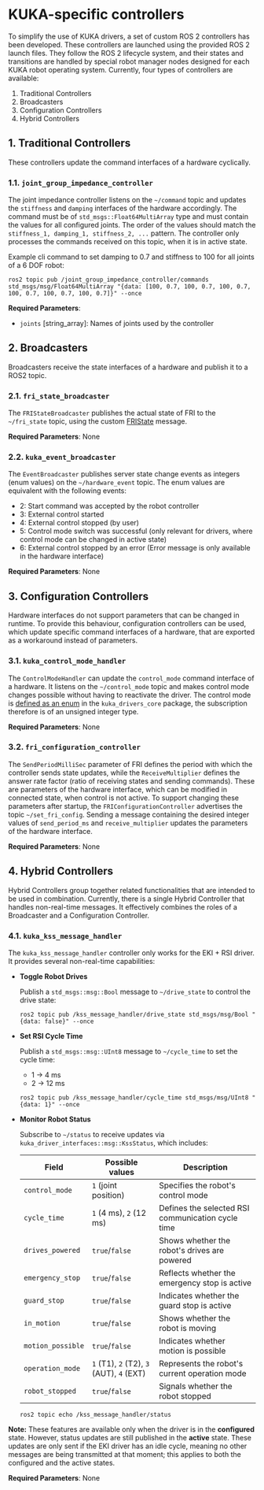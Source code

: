 # KUKA-specific controllers

To simplify the use of KUKA drivers, a set of custom ROS 2 controllers has been developed. These controllers are launched using the provided ROS 2 launch files. They follow the ROS 2 lifecycle system, and their states and transitions are handled by special robot manager nodes designed for each KUKA robot operating system. Currently, four types of controllers are available:

1. Traditional Controllers
2. Broadcasters
3. Configuration Controllers
4. Hybrid Controllers

## 1. Traditional Controllers

These controllers update the command interfaces of a hardware cyclically.

### 1.1. `joint_group_impedance_controller`

The joint impedance controller listens on the `~/command` topic and updates the `stiffness` and `damping` interfaces of the hardware accordingly.
The command must be of `std_msgs::Float64MultiArray` type and must contain the values for all configured joints. The order of the values should match the `stiffness_1, damping_1, stiffness_2, ...` pattern. The controller only processes the commands received on this topic, when it is in active state.

Example cli command to set damping to 0.7 and stiffness to 100 for all joints of a 6 DOF robot:

```shell
ros2 topic pub /joint_group_impedance_controller/commands std_msgs/msg/Float64MultiArray "{data: [100, 0.7, 100, 0.7, 100, 0.7, 100, 0.7, 100, 0.7, 100, 0.7]}" --once
```

__Required Parameters__:

- `joints` [string_array]: Names of joints used by the controller

## 2. Broadcasters

Broadcasters receive the state interfaces of a hardware and publish it to a ROS2 topic.

### 2.1. `fri_state_broadcaster`

The `FRIStateBroadcaster` publishes the actual state of FRI to the `~/fri_state` topic, using the custom [FRIState](https://github.com/kroshu/kuka_drivers/blob/humble/kuka_driver_interfaces/msg/FRIState.msg) message.

__Required Parameters__: None

### 2.2. `kuka_event_broadcaster`

The `EventBroadcaster` publishes server state change events as integers (enum values) on the `~/hardware_event` topic. The enum values are equivalent with the following events:

- 2: Start command was accepted by the robot controller
- 3: External control started
- 4: External control stopped (by user)
- 5: Control mode switch was successful (only relevant for drivers, where control mode can be changed in active state)
- 6: External control stopped by an error (Error message is only available in the hardware interface)

__Required Parameters__: None

## 3. Configuration Controllers

Hardware interfaces do not support parameters that can be changed in runtime. To provide this behaviour, configuration controllers can be used, which update specific command interfaces of a hardware, that are exported as a workaround instead of parameters.

### 3.1. `kuka_control_mode_handler`

The `ControlModeHandler` can update the `control_mode` command interface of a hardware. It listens on the `~/control_mode` topic and makes control mode changes possible without having to reactivate the driver.
The control mode is [defined as an enum](https://github.com/kroshu/kuka_drivers/blob/humble/kuka_drivers_core/include/kuka_drivers_core/control_mode.hpp) in the `kuka_drivers_core` package, the subscription therefore is of an unsigned integer type.

__Required Parameters__: None

### 3.2. `fri_configuration_controller`

The `SendPeriodMilliSec` parameter of FRI defines the period with which the controller sends state updates, while the `ReceiveMultiplier` defines the answer rate factor (ratio of receiving states and sending commands). These are parameters of the hardware interface, which can be modified in connected state, when control is not active. To support changing these parameters after startup, the `FRIConfigurationController` advertises the topic `~/set_fri_config`. Sending a message containing the desired integer values of `send_period_ms` and `receive_multiplier` updates the parameters of the hardware interface.

__Required Parameters__: None

## 4. Hybrid Controllers

Hybrid Controllers group together related functionalities that are intended to be used in combination. Currently, there is a single Hybrid Controller that handles non-real-time messages. It effectively combines the roles of a Broadcaster and a Configuration Controller.

### 4.1. `kuka_kss_message_handler`

The `kuka_kss_message_handler` controller only works for the EKI + RSI driver. It provides several non-real-time capabilities:

- __Toggle Robot Drives__

  Publish a `std_msgs::msg::Bool` message to `~/drive_state` to control the drive state:

  ```shell
  ros2 topic pub /kss_message_handler/drive_state std_msgs/msg/Bool "{data: false}" --once
  ```

- __Set RSI Cycle Time__

  Publish a `std_msgs::msg::UInt8` message to `~/cycle_time` to set the cycle time:
  - 1 &rarr; 4 ms
  - 2 &rarr; 12 ms

  ```shell
  ros2 topic pub /kss_message_handler/cycle_time std_msgs/msg/UInt8 "{data: 1}" --once
  ```

- __Monitor Robot Status__

  Subscribe to `~/status` to receive updates via `kuka_driver_interfaces::msg::KssStatus`, which includes:

  Field             | Possible values                          | Description
  ------------------|------------------------------------------|--------------------------------------------------------------------
  `control_mode`    | `1` (joint position)                     | Specifies the robot's control mode
  `cycle_time`      | `1` (4 ms), `2` (12 ms)                  | Defines the selected RSI communication cycle time
  `drives_powered`  | `true`/`false`                           | Shows whether the robot's drives are powered
  `emergency_stop`  | `true`/`false`                           | Reflects whether the emergency stop is active
  `guard_stop`      | `true`/`false`                           | Indicates whether the guard stop is active
  `in_motion`       | `true`/`false`                           | Shows whether the robot is moving
  `motion_possible` | `true`/`false`                           | Indicates whether motion is possible
  `operation_mode`  | `1` (T1), `2` (T2), `3` (AUT), `4` (EXT) | Represents the robot's current operation mode
  `robot_stopped`   | `true`/`false`                           | Signals whether the robot stopped

  ```shell
  ros2 topic echo /kss_message_handler/status
  ```

__Note:__ These features are available only when the driver is in the __configured__ state. However, status updates are still published in the __active__ state. These updates are only sent if the EKI driver has an idle cycle, meaning no other messages are being transmitted at that moment; this applies to both the configured and the active states.

__Required Parameters__: None
